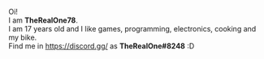 Oi!</br>
I am <b>TheRealOne78</b>.</br>
I am 17 years old and I like games, programming, electronics, cooking and my bike.</br>
Find me in https://discord.gg/ as <b>TheRealOne#8248</b> :D</br>
